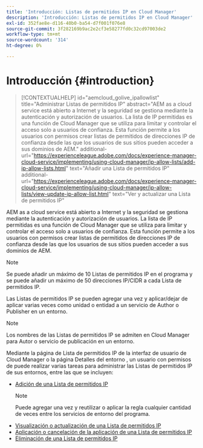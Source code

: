 ```yaml
---
title: 'Introducción: Listas de permitidos IP en Cloud Manager'
description: 'Introducción: Listas de permitidos IP en Cloud Manager'
exl-id: 352fae8e-d116-40b0-ba54-d7f001f076e8
source-git-commit: 3f282169b9ac2e2cf3e58277fd0c32cd97003de2
workflow-type: tm+mt
source-wordcount: '314'
ht-degree: 0%

---
```


# Introducción {#introduction}

>[!CONTEXTUALHELP]
>id="aemcloud_golive_ipallowlist"
>title="Administrar Listas de permitidos IP"
>abstract="AEM as a cloud service está abierto a Internet y la seguridad se gestiona mediante la autenticación y autorización de usuarios. La lista de IP permitidas es una función de Cloud Manager que se utiliza para limitar y controlar el acceso solo a usuarios de confianza. Esta función permite a los usuarios con permisos crear listas de permitidos de direcciones IP de confianza desde las que los usuarios de sus sitios pueden acceder a sus dominios de AEM."
>additional-url="https://experienceleague.adobe.com/docs/experience-manager-cloud-service/implementing/using-cloud-manager/ip-allow-lists/add-ip-allow-lists.html" text="Añadir una Lista de permitidos IP"
>additional-url="https://experienceleague.adobe.com/docs/experience-manager-cloud-service/implementing/using-cloud-manager/ip-allow-lists/view-update-ip-allow-list.html" text="Ver y actualizar una Lista de permitidos IP"

AEM as a cloud service está abierto a Internet y la seguridad se gestiona mediante la autenticación y autorización de usuarios. La lista de IP permitidas es una función de Cloud Manager que se utiliza para limitar y controlar el acceso solo a usuarios de confianza. Esta función permite a los usuarios con permisos crear listas de permitidos de direcciones IP de confianza desde las que los usuarios de sus sitios pueden acceder a sus dominios de AEM.

>[!NOTE]
>Se puede añadir un máximo de 10 Listas de permitidos IP en el programa y se puede añadir un máximo de 50 direcciones IP/CIDR a cada Lista de permitidos IP.

Las Listas de permitidos IP se pueden agregar una vez y aplicar/dejar de aplicar varias veces como unidad o entidad a un servicio de Author o Publisher en un entorno.

>[!NOTE]
>Los nombres de las Listas de permitidos IP se admiten en Cloud Manager para Autor o servicio de publicación en un entorno.

Mediante la página de Lista de permitidos IP de la interfaz de usuario de Cloud Manager o la página Detalles del entorno , un usuario con permisos de puede realizar varias tareas para administrar las Listas de permitidos IP de sus entornos, entre las que se incluyen:

* [Adición de una Lista de permitidos IP](/help/implementing/cloud-manager/ip-allow-lists/add-ip-allow-lists.md)
   >[!NOTE]
   > Puede agregar una vez y reutilizar o aplicar la regla cualquier cantidad de veces entre los servicios de entorno del programa.
* [Visualización o actualización de una Lista de permitidos IP](/help/implementing/cloud-manager/ip-allow-lists/view-update-ip-allow-list.md)
* [Aplicación o cancelación de la aplicación de una Lista de permitidos IP](/help/implementing/cloud-manager/ip-allow-lists/apply-allow-list.md)
* [Eliminación de una Lista de permitidos IP](/help/implementing/cloud-manager/ip-allow-lists/delete-ip-allow-list.md)

